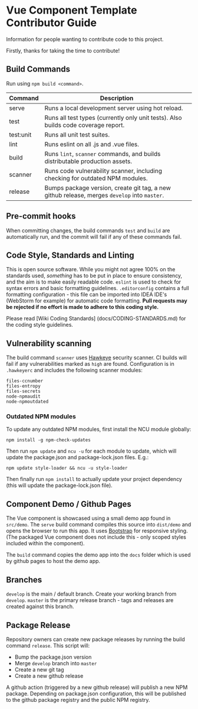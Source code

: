# Vue Component Template Contributor Guide
Information for people wanting to contribute code to this project.

Firstly, thanks for taking the time to contribute!

## Build Commands
Run using `npm build <command>`.

| Command     | Description                                                                                  |
|-------------|----------------------------------------------------------------------------------------------|
| serve       | Runs a local development server using hot reload.                                            |
| test        | Runs all test types (currently only unit tests). Also builds code coverage report.           |
| test:unit   | Runs all unit test suites.                                                                   |
| lint        | Runs eslint on all .js and .vue files.                                                       |
| build       | Runs `lint`, `scanner` commands, and builds distributable production assets.                 |
| scanner     | Runs code vulnerability scanner, including checking for outdated NPM modules.                |
| release     | Bumps package version, create git tag, a new github release, merges `develop` into `master`. |

## Pre-commit hooks
When committing changes, the build commands `test` and `build` are automatically run, and the
commit will fail if any of these commands fail.

## Code Style, Standards and Linting
This is open source software. While you might not agree 100% on the standards used, _something_ has to be put in place
to ensure consistency, and the aim is to make easily readable code. `eslint` is used to check for syntax errors and
basic formatting guidelines. `.editorconfig` contains a full formatting configuration - this file can be imported into 
IDEA IDE's (WebStorm for example) for automatic code formatting. **Pull requests may be rejected if no effort is made to
adhere to this coding style.**

Please read [Wiki Coding Standards] (docs/CODING-STANDARDS.md) for the coding style guidelines.

## Vulnerability scanning
The build command `scanner` uses [Hawkeye](https://github.com/hawkeyesec/scanner-cli) security scanner. CI builds will
fail if any vulnerabilities marked as `high` are found.
Configuration is in `.hawkeyerc` and includes the following scanner modules:

~~~
files-ccnumber
files-entropy
files-secrets
node-npmaudit
node-npmoutdated
~~~

### Outdated NPM modules
To update any outdated NPM modules, first install the NCU module globally:

~~~
npm install -g npm-check-updates
~~~

Then run `npm update` and `ncu -u` for each module to update, which will update the package.json and package-lock.json
files. E.g.:

~~~
npm update style-loader && ncu -u style-loader
~~~

Then finally run `npm install` to actually update your project dependency (this will update the package-lock.json file).

## Component Demo / Github Pages
The Vue component is showcased using a small demo app found in `src/demo`. The `serve` build command compiles this 
source into `dist/demo` and opens the browser to run this app. It uses [Bootstrap](https://getbootstrap.com) for 
responsive styling. (The packaged Vue component does not include this - only scoped styles included within the component).

The `build` command copies the demo app into the `docs` folder which is used by github pages to host the demo app.

## Branches
`develop` is the main / default branch. Create your working branch from `develop`. `master` is the primary release 
branch - tags and releases are created against this branch.

## Package Release
Repository owners can create new package releases by running the build command `release`. This script will:

- Bump the package.json version
- Merge `develop` branch into `master`
- Create a new git tag
- Create a new github release

A github action (triggered by a new github release) will publish a new NPM package. Depending on package.json 
configuration, this will be published to the github package registry and the public NPM registry.   